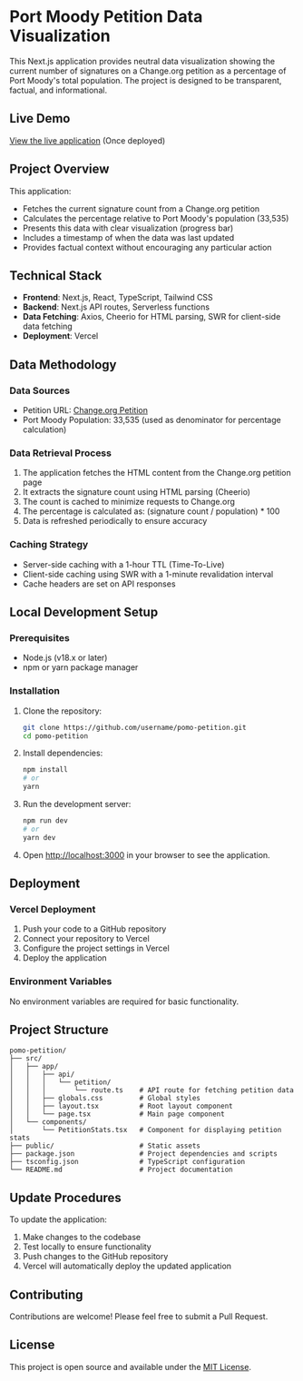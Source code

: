 # Port Moody Petition Data Visualization

This Next.js application provides neutral data visualization showing the current number of signatures on a Change.org petition as a percentage of Port Moody's total population. The project is designed to be transparent, factual, and informational.

## Live Demo

[View the live application](https://pomo-petition.vercel.app/) (Once deployed)

## Project Overview

This application:

- Fetches the current signature count from a Change.org petition
- Calculates the percentage relative to Port Moody's population (33,535)
- Presents this data with clear visualization (progress bar)
- Includes a timestamp of when the data was last updated
- Provides factual context without encouraging any particular action

## Technical Stack

- **Frontend**: Next.js, React, TypeScript, Tailwind CSS
- **Backend**: Next.js API routes, Serverless functions
- **Data Fetching**: Axios, Cheerio for HTML parsing, SWR for client-side data fetching
- **Deployment**: Vercel

## Data Methodology

### Data Sources

- Petition URL: [Change.org Petition](https://www.change.org/p/stop-conflict-of-interest-on-port-moody-city-council)
- Port Moody Population: 33,535 (used as denominator for percentage calculation)

### Data Retrieval Process

1. The application fetches the HTML content from the Change.org petition page
2. It extracts the signature count using HTML parsing (Cheerio)
3. The count is cached to minimize requests to Change.org
4. The percentage is calculated as: (signature count / population) \* 100
5. Data is refreshed periodically to ensure accuracy

### Caching Strategy

- Server-side caching with a 1-hour TTL (Time-To-Live)
- Client-side caching using SWR with a 1-minute revalidation interval
- Cache headers are set on API responses

## Local Development Setup

### Prerequisites

- Node.js (v18.x or later)
- npm or yarn package manager

### Installation

1. Clone the repository:

   ```bash
   git clone https://github.com/username/pomo-petition.git
   cd pomo-petition
   ```

2. Install dependencies:

   ```bash
   npm install
   # or
   yarn
   ```

3. Run the development server:

   ```bash
   npm run dev
   # or
   yarn dev
   ```

4. Open [http://localhost:3000](http://localhost:3000) in your browser to see the application.

## Deployment

### Vercel Deployment

1. Push your code to a GitHub repository
2. Connect your repository to Vercel
3. Configure the project settings in Vercel
4. Deploy the application

### Environment Variables

No environment variables are required for basic functionality.

## Project Structure

```
pomo-petition/
├── src/
│   ├── app/
│   │   ├── api/
│   │   │   └── petition/
│   │   │       └── route.ts    # API route for fetching petition data
│   │   ├── globals.css         # Global styles
│   │   ├── layout.tsx          # Root layout component
│   │   └── page.tsx            # Main page component
│   └── components/
│       └── PetitionStats.tsx   # Component for displaying petition stats
├── public/                     # Static assets
├── package.json                # Project dependencies and scripts
├── tsconfig.json               # TypeScript configuration
└── README.md                   # Project documentation
```

## Update Procedures

To update the application:

1. Make changes to the codebase
2. Test locally to ensure functionality
3. Push changes to the GitHub repository
4. Vercel will automatically deploy the updated application

## Contributing

Contributions are welcome! Please feel free to submit a Pull Request.

## License

This project is open source and available under the [MIT License](LICENSE).
